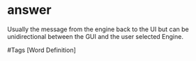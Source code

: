# answer

Usually the message from the engine back to the UI but can be unidirectional between the GUI and the user selected Engine.

#Tags 
[Word Definition]